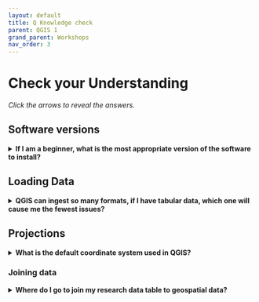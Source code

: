 ```yaml
---
layout: default
title: Q Knowledge check
parent: QGIS 1
grand_parent: Workshops
nav_order: 3
---
```

# Check your Understanding

*Click the arrows to reveal the answers.*

## Software versions
<details>
<summary><strong>If I am a beginner, what is the most appropriate version of the software to install?</strong></summary>You want to download the <em>Long-term release</em>.  </details>

## Loading Data
<details>
<summary><strong>QGIS can ingest so many formats, if I have tabular data, which one will cause me the fewest issues? </strong></summary> <em>CSV files</em> will be the most robust option. </details>

## Projections
<details>
<summary><strong>What is the default coordinate system used in QGIS?</strong></summary> <em>WGS 84.</em>  </details>

### Joining data
<details>
<summary><strong>Where do I go to join my research data table to geospatial data?</strong></summary>Right-click on the layer name in the <em>Table of Contents > Properties > Symbology</em>. </details>

  

